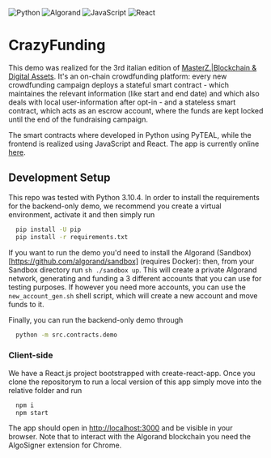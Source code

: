 ![Python](https://img.shields.io/badge/Python-3776AB?style=for-the-badge&logo=python&logoColor=white)
![Algorand](https://img.shields.io/badge/Algorand-000000?style=for-the-badge&logo=Algorand&logoColor=white)
![JavaScript](https://img.shields.io/badge/JavaScript-F7DF1E?style=for-the-badge&logo=javascript&logoColor=black)
![React](https://img.shields.io/badge/React-61DAFB?style=for-the-badge&logo=React&logoColor=black)

# CrazyFunding

This demo was realized for the 3rd italian edition of [MasterZ.|Blockchain & Digital Assets](https://www.masterzblockchain.com/). It's an on-chain crowdfunding platform: every new crowdfunding campaign deploys a stateful smart contract - which maintaines the relevant information (like start and end date) and which also deals with local user-information after opt-in - and a stateless smart contract, which acts as an escrow account, where the funds are kept locked until the end of the fundraising campaign.

The smart contracts where developed in Python using PyTEAL, while the frontend is realized using JavaScript and React. The app is currently online [here](https://crazyfunding.vercel.app/).

## Development Setup

This repo was tested with Python 3.10.4. In order to install the requirements for the backend-only demo, we recommend you create a virtual environment, activate it and then simply run

```sh
  pip install -U pip
  pip install -r requirements.txt
```
If you want to run the demo you'd need to install the Algorand (Sandbox)[https://github.com/algorand/sandbox] (requires Docker): then, from your Sandbox directory run `sh ./sandbox up`. This will create a private Algorand network, generating and funding a 3 different accounts that you can use for testing purposes. If however you need more accounts, you can use the `new_account_gen.sh` shell script, which will create a new account and move funds to it.

Finally, you can run the backend-only demo through 
```sh
  python -m src.contracts.demo
```

### Client-side

We have a React.js project bootstrapped with create-react-app. Once you clone the repositorym to run a local version of this app simply move into the relative folder and run
```sh
  npm i
  npm start
```
The app should open in [http://localhost:3000](http://localhost:3000) and be visible in your browser. Note that to interact with the Algorand blockchain you need the AlgoSigner extension for Chrome.
